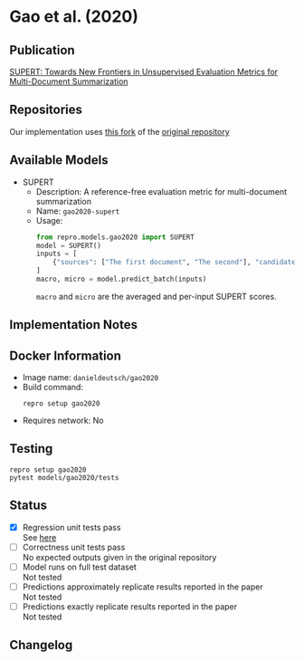 # Gao et al. (2020)

## Publication
[SUPERT: Towards New Frontiers in Unsupervised Evaluation Metrics for Multi-Document Summarization](https://arxiv.org/abs/2005.03724)

## Repositories
Our implementation uses [this fork](https://github.com/danieldeutsch/SUPERT) of the [original repository](https://github.com/yg211/acl20-ref-free-eval)

## Available Models
- SUPERT
  - Description: A reference-free evaluation metric for multi-document summarization
  - Name: `gao2020-supert`
  - Usage:
    ```python
    from repro.models.gao2020 import SUPERT
    model = SUPERT()
    inputs = [
        {"sources": ["The first document", "The second"], "candidate": "The summary to score"}
    ]
    macro, micro = model.predict_batch(inputs)
    ```
    `macro` and `micro` are the averaged and per-input SUPERT scores.
    
## Implementation Notes
    
## Docker Information
- Image name: `danieldeutsch/gao2020`
- Build command:
  ```shell script
  repro setup gao2020
  ```
- Requires network: No
  
## Testing
```shell script
repro setup gao2020
pytest models/gao2020/tests
```

## Status
- [x] Regression unit tests pass   
See [here](https://github.com/danieldeutsch/repro/actions/runs/1467093505)
- [ ] Correctness unit tests pass  
No expected outputs given in the original repository
- [ ] Model runs on full test dataset  
Not tested
- [ ] Predictions approximately replicate results reported in the paper  
Not tested
- [ ] Predictions exactly replicate results reported in the paper  
Not tested

## Changelog
